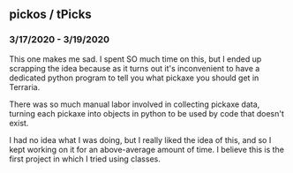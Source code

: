 ## pickos / tPicks
### 3/17/2020 - 3/19/2020

This one makes me sad. I spent SO much time on this, but I ended up scrapping the idea because as it turns out it's inconvenient to have a dedicated python program to tell you what pickaxe you should get in Terraria.

There was so much manual labor involved in collecting pickaxe data, turning each pickaxe into objects in python to be used by code that doesn't exist.

I had no idea what I was doing, but I really liked the idea of this, and so I kept working on it for an above-average amount of time. I believe this is the first project in which I tried using classes.